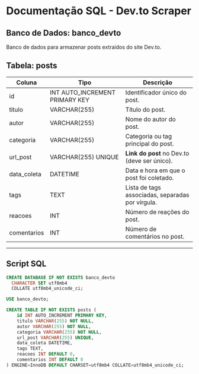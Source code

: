 # Documentação SQL - Dev.to Scraper

## Banco de Dados: banco_devto
Banco de dados para armazenar posts extraídos do site Dev.to.

## Tabela: posts

| Coluna      | Tipo                     | Descrição                                   |
|-------------|--------------------------|--------------------------------------------|
| id          | INT AUTO_INCREMENT PRIMARY KEY | Identificador único do post.            |
| titulo      | VARCHAR(255)              | Título do post.                            |
| autor       | VARCHAR(255)              | Nome do autor do post.                     |
| categoria   | VARCHAR(255)              | Categoria ou tag principal do post.        |
| url_post    | VARCHAR(255) UNIQUE       | **Link do post** no Dev.to (deve ser único). |
| data_coleta | DATETIME                  | Data e hora em que o post foi coletado.     |
| tags        | TEXT                      | Lista de tags associadas, separadas por vírgula. |
| reacoes     | INT                       | Número de reações do post.                 |
| comentarios | INT                       | Número de comentários no post.             |

---

## Script SQL

```sql
CREATE DATABASE IF NOT EXISTS banco_devto
  CHARACTER SET utf8mb4
  COLLATE utf8mb4_unicode_ci;

USE banco_devto;

CREATE TABLE IF NOT EXISTS posts (
    id INT AUTO_INCREMENT PRIMARY KEY,
    titulo VARCHAR(255) NOT NULL,
    autor VARCHAR(255) NOT NULL,
    categoria VARCHAR(255) NOT NULL,
    url_post VARCHAR(255) UNIQUE,
    data_coleta DATETIME,
    tags TEXT,
    reacoes INT DEFAULT 0,
    comentarios INT DEFAULT 0
) ENGINE=InnoDB DEFAULT CHARSET=utf8mb4 COLLATE=utf8mb4_unicode_ci;
